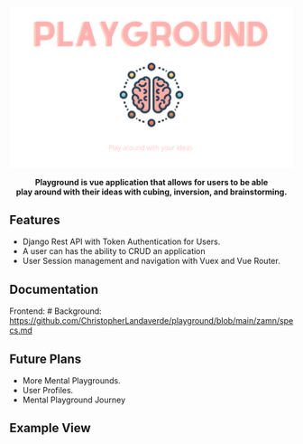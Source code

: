 
<p align="center">
  <img  src="https://github.com/ChristopherLandaverde/playground/blob/main/playground.png">
</p>
<p align="center"><strong>Playground is vue application that allows for users to be able <br>play around with their ideas with cubing, inversion, and brainstorming.</strong></p>



## Features
- Django Rest API with Token Authentication for Users.
- A user can has the ability to CRUD an application
- User Session management and navigation with Vuex and Vue Router.

## Documentation
Frontend: #
Background: https://github.com/ChristopherLandaverde/playground/blob/main/zamn/specs.md

## Future Plans

- More Mental Playgrounds.
- User Profiles.
- Mental Playground Journey

## Example View 
